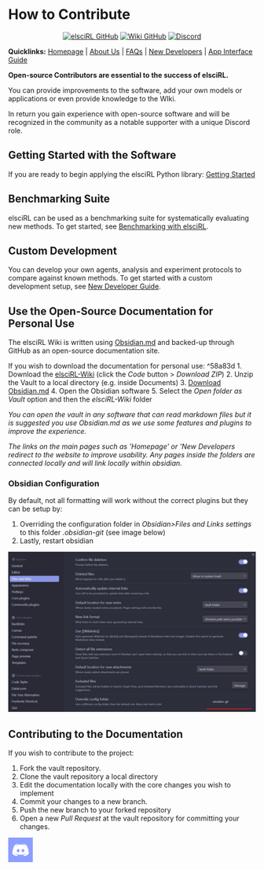 # How to Contribute

<div align="center">

<a href="https://github.com/pdfosborne/elsciRL">![elsciRL GitHub](https://img.shields.io/github/stars/pdfosborne/elsciRL?style=for-the-badge&logo=github&label=elsciRL&link=https%3A%2F%2Fgithub.com%2Fpdfosborne%2FelsciRL)</a> <a href="https://github.com/pdfosborne/elsciRL-Wiki">![Wiki GitHub](https://img.shields.io/github/stars/pdfosborne/elsciRL-Wiki?style=for-the-badge&logo=github&label=elsciRL-Wiki&link=https%3A%2F%2Fgithub.com%2Fpdfosborne%2FelsciRL-Wiki)</a> <a href="https://discord.gg/GgaqcrYCxt">![Discord](https://img.shields.io/discord/1310579689315893248?style=for-the-badge&logo=discord&label=Discord&link=https%3A%2F%2Fdiscord.com%2Fchannels%2F1184202186469683200%2F1184202186998173878)</a>

</div>

**Quicklinks:** [Homepage](https://elsci.org) | [About Us](https://elsci.org/About+us) | [FAQs](https://elsci.org/FAQs) | [New Developers](https://elsci.org/Developer+Guide)  | [App Interface Guide](https://elsci.org/App+Interface+Guide)

**Open-source Contributors are essential to the success of elsciRL.**

You can provide improvements to the software, add your own models or applications or even provide knowledge to the WIki.

In return you gain experience with open-source software and will be recognized in the community as a notable supporter with a unique Discord role.


## Getting Started with the Software
If you are ready to begin applying the elsciRL Python library: [Getting Started](https://elsci.org/Developer+Guide)

## Benchmarking Suite

elsciRL can be used as a benchmarking suite for systematically evaluating new methods. To get started, see [Benchmarking with elsciRL](<./elsciRL Core/V - Benchmarking Suite/1 - Benchmarking with elsciRL.md>).

## Custom Development

You can develop your own agents, analysis and experiment protocols to compare against known methods. To get started with a custom development setup, see [New Developer Guide](https://elsci.org/Developer+Guide).


## Use the Open-Source Documentation for Personal Use

The elsciRL Wiki is written using [Obsidian.md](https://obsidian.md/) and backed-up through GitHub as an open-source documentation site. 

If you wish to download the documentation for personal use: ^58a83d
	1. Download the [elsciRL-Wiki](https://github.com/pdfosborne/elsciRL-Wiki) (click the *Code* button > *Download ZIP*)
	2. Unzip the Vault to a local directory (e.g. inside Documents)
	3. [Download Obsidian.md](https://obsidian.md/download)
	4. Open the Obsidian software
	5. Select the *Open folder as Vault* option and then the *elsciRL-Wiki* folder 

*You can open the vault in any software that can read markdown files but it is suggested you use Obsidian.md as we use some features and plugins to improve the experience.*

*The links on the main pages such as 'Homepage' or 'New Developers redirect to the website to improve usability. Any pages inside the folders are connected locally and will link locally within obsidian.*


### Obsidian Configuration

By default, not all formatting will work without the correct plugins but they can be setup by:
1. Overriding the configuration folder in *Obsidian>Files and Links settings* to this folder *.obsidian-git* (see image below)
2. Lastly, restart obsidian

![Obsidian settings](<./Documentation/0 - Prerequisites/attachments/Obsidian settings.png>)

## Contributing to the Documentation

If you wish to contribute to the project:
1. Fork the vault repository.
2. Clone the vault repository a local directory 
3. Edit the documentation locally with the core changes you wish to implement
4. Commit your changes to a new branch.
5. Push the new branch to your forked repository
6. Open a new *Pull Request* at the vault repository for committing your changes.

<div id="sticky-button">
  <a href="https://discord.gg/GgaqcrYCxt"><img src="https://raw.githubusercontent.com/pdfosborne/elsciRL-Wiki/refs/heads/main/Resources/images/discord_icon.png" width="50"></a>
</div>